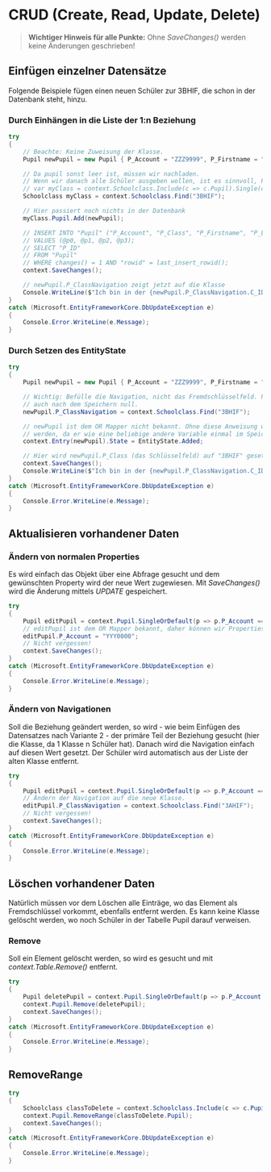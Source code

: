 # CRUD (Create, Read, Update, Delete)

> **Wichtiger Hinweis für alle Punkte:** Ohne *SaveChanges()* werden keine Änderungen geschrieben!

## Einfügen einzelner Datensätze

Folgende Beispiele fügen einen neuen Schüler zur 3BHIF, die schon in der Datenbank steht, hinzu.

### Durch Einhängen in die Liste der 1:n Beziehung

```c#
try
{
    // Beachte: Keine Zuweisung der Klasse.
    Pupil newPupil = new Pupil { P_Account = "ZZZ9999", P_Firstname = "XXX", P_Lastname = "YYY" };

    // Da pupil sonst leer ist, müssen wir nachladen.
    // Wenn wir danach alle Schüler ausgeben wollen, ist es sinnvoll, Pupil auch zu laden:
    // var myClass = context.Schoolclass.Include(c => c.Pupil).Single(c => c.C_ID == "3BHIF");
    Schoolclass myClass = context.Schoolclass.Find("3BHIF");

    // Hier passiert noch nichts in der Datenbank
    myClass.Pupil.Add(newPupil);

    // INSERT INTO "Pupil" ("P_Account", "P_Class", "P_Firstname", "P_Lastname")
    // VALUES (@p0, @p1, @p2, @p3);
    // SELECT "P_ID"
    // FROM "Pupil"
    // WHERE changes() = 1 AND "rowid" = last_insert_rowid();
    context.SaveChanges();

    // newPupil.P_ClassNavigation zeigt jetzt auf die Klasse
    Console.WriteLine($"Ich bin in der {newPupil.P_ClassNavigation.C_ID}");
}
catch (Microsoft.EntityFrameworkCore.DbUpdateException e)
{
    Console.Error.WriteLine(e.Message);
}
```

### Durch Setzen des EntityState

```c#
try
{
    Pupil newPupil = new Pupil { P_Account = "ZZZ9999", P_Firstname = "XXX", P_Lastname = "YYY" };

    // Wichtig: Befülle die Navigation, nicht das Fremdschlüsselfeld. P_ClassNavigation wäre dann
    // auch nach dem Speichern null.
    newPupil.P_ClassNavigation = context.Schoolclass.Find("3BHIF");

    // newPupil ist dem OR Mapper nicht bekannt. Ohne diese Anweisung würde newPupil nicht beachtet
    // werden, da er wie eine beliebige andere Variable einmal im Speicher liegt.
    context.Entry(newPupil).State = EntityState.Added;

    // Hier wird newPupil.P_Class (das Schlüsselfeld) auf "3BHIF" gesetzt.
    context.SaveChanges();
    Console.WriteLine($"Ich bin in der {newPupil.P_ClassNavigation.C_ID}");
}
catch (Microsoft.EntityFrameworkCore.DbUpdateException e)
{
    Console.Error.WriteLine(e.Message);
}
```

## Aktualisieren vorhandener Daten

### Ändern von normalen Properties

Es wird einfach das Objekt über eine Abfrage gesucht und dem gewünschten Property wird der neue
Wert zugewiesen. Mit *SaveChanges()* wird die Änderung mittels *UPDATE* gespeichert.

```c#
try
{
    Pupil editPupil = context.Pupil.SingleOrDefault(p => p.P_Account == "ZZZ9999");
    // editPupil ist dem OR Mapper bekannt, daher können wir Properties ändern.
    editPupil.P_Account = "YYY0000";
    // Nicht vergessen!
    context.SaveChanges();
}
catch (Microsoft.EntityFrameworkCore.DbUpdateException e)
{
    Console.Error.WriteLine(e.Message);
}
```

### Ändern von Navigationen

Soll die Beziehung geändert werden, so wird - wie beim Einfügen des Datensatzes nach Variante 2 -
der primäre Teil der Beziehung gesucht (hier die Klasse, da 1 Klasse n Schüler hat). Danach wird
die Navigation einfach auf diesen Wert gesetzt. Der Schüler wird automatisch aus der Liste der
alten Klasse entfernt.

```c#
try
{
    Pupil editPupil = context.Pupil.SingleOrDefault(p => p.P_Account == "ZZZ9999");
    // Ändern der Navigation auf die neue Klasse.
    editPupil.P_ClassNavigation = context.Schoolclass.Find("3AHIF");
    // Nicht vergessen!
    context.SaveChanges();
}
catch (Microsoft.EntityFrameworkCore.DbUpdateException e)
{
    Console.Error.WriteLine(e.Message);
}
```

## Löschen vorhandener Daten

Natürlich müssen vor dem Löschen alle Einträge, wo das Element als Fremdschlüssel vorkommt, ebenfalls
entfernt werden. Es kann keine Klasse gelöscht werden, wo noch Schüler in der Tabelle Pupil darauf
verweisen.

### Remove

Soll ein Element gelöscht werden, so wird es gesucht und mit *context.Table.Remove()* entfernt.

```c#
try
{
    Pupil deletePupil = context.Pupil.SingleOrDefault(p => p.P_Account == "ZZZ9999");
    context.Pupil.Remove(deletePupil);
    context.SaveChanges();
}
catch (Microsoft.EntityFrameworkCore.DbUpdateException e)
{
    Console.Error.WriteLine(e.Message);
}
```

## RemoveRange

```c#
try
{
    Schoolclass classToDelete = context.Schoolclass.Include(c => c.Pupil).SingleOrDefault(c => c.C_ID == "3BHIF");
    context.Pupil.RemoveRange(classToDelete.Pupil);
    context.SaveChanges();
}
catch (Microsoft.EntityFrameworkCore.DbUpdateException e)
{
    Console.Error.WriteLine(e.Message);
}
```
